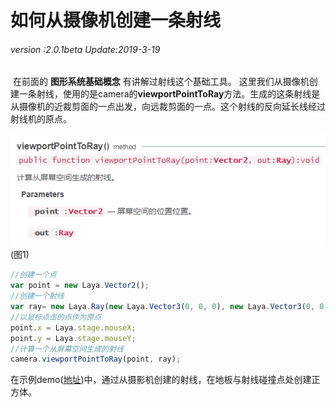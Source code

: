 # 如何从摄像机创建一条射线

###### *version :2.0.1beta   Update:2019-3-19*

​	在前面的 **图形系统基础概念** 有讲解过射线这个基础工具。 这里我们从摄像机创建一条射线，使用的是camera的**viewportPointToRay**方法。生成的这条射线是从摄像机的近裁剪面的一点出发，向远裁剪面的一点。这个射线的反向延长线经过射线机的原点。

![](img/1.png)<br>(图1)

```typescript
//创建一个点
var point = new Laya.Vector2();
//创建一个射线
var ray= new Laya.Ray(new Laya.Vector3(0, 0, 0), new Laya.Vector3(0, 0, 0));
//以鼠标点击的点作为原点
point.x = Laya.stage.mouseX;
point.y = Laya.stage.mouseY;
//计算一个从屏幕空间生成的射线
camera.viewportPointToRay(point, ray);
```

在示例demo([地址](https://github.com/layabox/layaair-demo/blob/master/h5/3d/newDemo/newts/cameraModule/CameraRay.ts))中，通过从摄影机创建的射线，在地板与射线碰撞点处创建正方体。